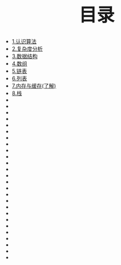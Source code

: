 # <center><font face="楷体" size=30>目录</font></center>
## 
<ul>
    <li><a href="">1.认识算法</a></li>
    <li><a href="">2.复杂度分析</a></li>
    <li><a href="">3.数据结构</a></li>
    <li><a href="">4.数组</a></li>
    <li><a href="">5.链表</a></li>
    <li><a href="">6.列表</a></li>
    <li><a href="">7.内存与缓存(了解)</a></li>
    <li><a href="">8.栈</a></li>
    <li><a href=""></a></li>
    <li><a href=""></a></li>
    <li><a href=""></a></li>
    <li><a href=""></a></li>
    <li><a href=""></a></li>
    <li><a href=""></a></li>
    <li><a href=""></a></li>
    <li><a href=""></a></li>
    <li><a href=""></a></li>
    <li><a href=""></a></li>
    <li><a href=""></a></li>
    <li><a href=""></a></li>
    <li><a href=""></a></li>
    <li><a href=""></a></li>
    <li><a href=""></a></li>
    <li><a href=""></a></li>
    <li><a href=""></a></li>
    <li><a href=""></a></li>
    <li><a href=""></a></li>
    <li><a href=""></a></li>
    <li><a href=""></a></li>
    <li><a href=""></a></li>
    <li><a href=""></a></li>
    <li><a href=""></a></li>
    <li><a href=""></a></li>
    <li><a href=""></a></li>

    
    
</ul>

    